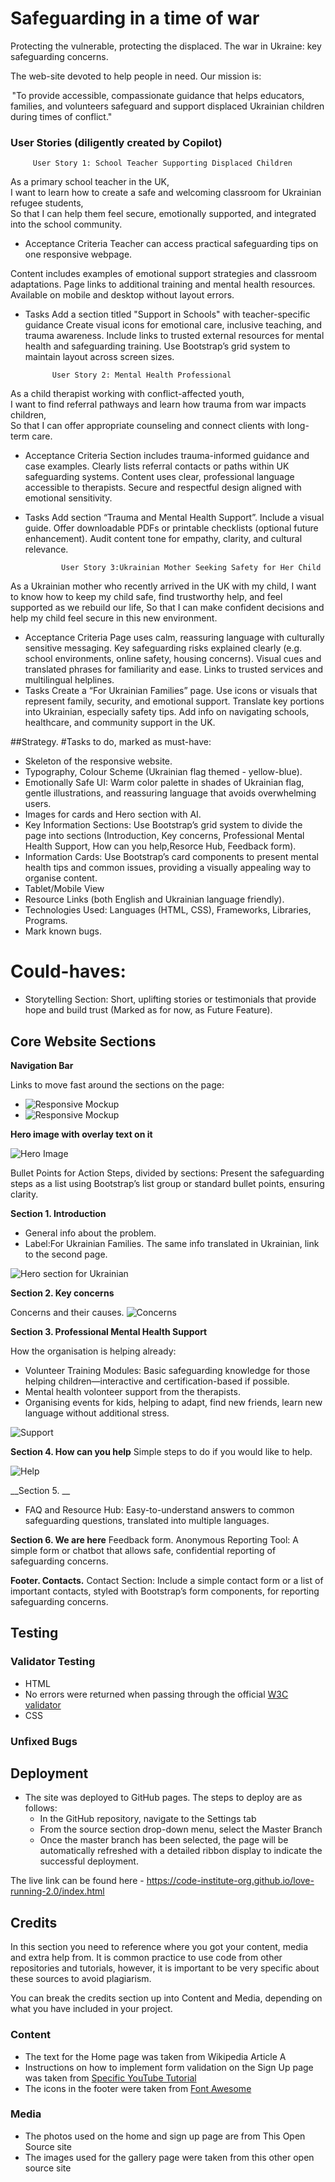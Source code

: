 # Safeguarding in a time of war

Protecting the vulnerable, protecting the displaced.
The war in Ukraine: key safeguarding concerns.

The web-site devoted to help people in need.
Our mission is:

 "To provide accessible, compassionate guidance that helps educators, families, and volunteers safeguard and support displaced Ukrainian children during times of conflict."

### User Stories (diligently created by Copilot)

         User Story 1: School Teacher Supporting Displaced Children
As a primary school teacher in the UK,  
I want to learn how to create a safe and welcoming classroom for Ukrainian refugee students,  
So that I can help them feel secure, emotionally supported, and integrated into the school community.

- Acceptance Criteria
Teacher can access practical safeguarding tips on one responsive webpage.

Content includes examples of emotional support strategies and classroom adaptations.
Page links to additional training and mental health resources.
Available on mobile and desktop without layout errors.

- Tasks
Add a section titled "Support in Schools" with teacher-specific guidance
Create visual icons for emotional care, inclusive teaching, and trauma awareness.
Include links to trusted external resources for mental health and safeguarding training.
Use Bootstrap’s grid system to maintain layout across screen sizes.

            User Story 2: Mental Health Professional
As a child therapist working with conflict-affected youth,  
I want to find referral pathways and learn how trauma from war impacts children,  
So that I can offer appropriate counseling and connect clients with long-term care.

- Acceptance Criteria
Section includes trauma-informed guidance and case examples.
Clearly lists referral contacts or paths within UK safeguarding systems.
Content uses clear, professional language accessible to therapists.
Secure and respectful design aligned with emotional sensitivity.

- Tasks
Add section “Trauma and Mental Health Support”.
Include a visual guide.
Offer downloadable PDFs or printable checklists (optional future enhancement).
Audit content tone for empathy, clarity, and cultural relevance.

              User Story 3:Ukrainian Mother Seeking Safety for Her Child
As a Ukrainian mother who recently arrived in the UK with my child, I want to know how to keep my child safe, find trustworthy help, and feel supported as we rebuild our life, So that I can make confident decisions and help my child feel secure in this new environment.

- Acceptance Criteria
Page uses calm, reassuring language with culturally sensitive messaging.
Key safeguarding risks explained clearly (e.g. school environments, online safety, housing concerns).
Visual cues and translated phrases for familiarity and ease.
Links to trusted services and multilingual helplines.
- Tasks
Create a “For Ukrainian Families” page.
Use icons or visuals that represent family, security, and emotional support.
Translate key portions into Ukrainian, especially safety tips.
Add info on navigating schools, healthcare, and community support in the UK.


##Strategy.
#Tasks to do, marked as must-have:

- Skeleton of the responsive website.
- Typography, Colour Scheme (Ukrainian flag themed - yellow-blue).
- Emotionally Safe UI: Warm color palette in shades of Ukrainian flag, gentle illustrations, and reassuring language that avoids overwhelming users.
- Images for cards and Hero section with AI.
- Key Information Sections: Use Bootstrap’s grid system to divide the page into sections (Introduction, Key concerns, Professional Mental Health Support, How can you help,Resorce Hub, Feedback form).
- Information Cards: Use Bootstrap’s card components to present mental health tips and common issues, providing a visually appealing way to organise content.
- Tablet/Mobile View
- Resource Links (both English and Ukrainian language friendly).
- Technologies Used: Languages (HTML, CSS), Frameworks, Libraries, Programs.
- Mark known bugs.

# Could-haves:
- Storytelling Section: Short, uplifting stories or testimonials that provide hope and build trust (Marked as for now, as Future Feature).

## Core Website Sections

__Navigation Bar__

Links to move fast around the sections on the page:

- ![Responsive Mockup](https://github.com/Val916/safeguarding/blob/main/assets/images/phone-size.jpg)
- ![Responsive Mockup](https://github.com/Val916/safeguarding/blob/main/assets/images/wide-size.jpg)

__Hero image with overlay text on it__

![Hero Image](https://github.com/Val916/safeguarding/blob/main/assets/images/hero.jpeg)


Bullet Points for Action Steps, divided by sections: 
Present the safeguarding steps as a list using Bootstrap’s list group or standard bullet points, ensuring clarity.

__Section 1. Introduction__
- General info about the problem. 
- Label:For Ukrainian Families.
The same info translated in Ukrainian, link to the second page.

![Hero section for Ukrainian](https://github.com/Val916/safeguarding/blob/main/assets/images/hero2.jpg)

__Section 2. Key concerns__

Concerns and their causes.
![Concerns](https://github.com/Val916/safeguarding/blob/main/assets/images/concerns-child.jpg)

__Section 3. Professional Mental Health Support__

How the organisation is helping already:
- Volunteer Training Modules: Basic safeguarding knowledge for those helping children—interactive and certification-based if possible.
- Mental health volonteer support from the therapists.
- Organising events for kids, helping to adapt, find new friends, learn new language without additional stress.

![Support](https://github.com/Val916/safeguarding/blob/main/assets/images/support.jpeg)


__Section 4. How can you help__
 Simple steps to do if you would like to help.

![Help](https://github.com/Val916/safeguarding/blob/main/assets/images/how-can-you-help.jpeg)


__Section 5.  __
- FAQ and Resource Hub: Easy-to-understand answers to common safeguarding questions, translated into multiple languages.


__Section 6. We are here__
Feedback form.
Anonymous Reporting Tool: A simple form or chatbot that allows safe, confidential reporting of safeguarding concerns.

__Footer. Contacts.__
Contact Section: Include a simple contact form or a list of important contacts, styled with Bootstrap’s form components, for reporting safeguarding concerns.



## Testing 
### Validator Testing 
- HTML 
- No errors were returned when passing through the official [W3C validator](https://validator.w3.org/nu/?doc=https%3A%2F%2Fcode-institute-org.github.io%2Flove-running-2.0%2Findex.html)
- CSS
### Unfixed Bugs
## Deployment

- The site was deployed to GitHub pages. The steps to deploy are as follows: 
  - In the GitHub repository, navigate to the Settings tab 
  - From the source section drop-down menu, select the Master Branch
  - Once the master branch has been selected, the page will be automatically refreshed with a detailed ribbon display to indicate the successful deployment. 

The live link can be found here - https://code-institute-org.github.io/love-running-2.0/index.html 

## Credits 

In this section you need to reference where you got your content, media and extra help from. It is common practice to use code from other repositories and tutorials, however, it is important to be very specific about these sources to avoid plagiarism. 

You can break the credits section up into Content and Media, depending on what you have included in your project. 

### Content 

- The text for the Home page was taken from Wikipedia Article A
- Instructions on how to implement form validation on the Sign Up page was taken from [Specific YouTube Tutorial](https://www.youtube.com/)
- The icons in the footer were taken from [Font Awesome](https://fontawesome.com/)

### Media

- The photos used on the home and sign up page are from This Open Source site
- The images used for the gallery page were taken from this other open source site

